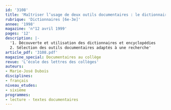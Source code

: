 ```yaml
---
id: '3108'
title: 'Maîtriser l’usage de deux outils documentaires : le dictionnaire et l’encyclopédie'
rubrique: 'Dictionnaires [6e-3e]'
annee: '1998'
magazine: 'n°12 avril 1999'
pages: '12'
description: |-
  '1. Découverte et utilisation des dictionnaires et encyclopédies
  2. Sélection des outils documentaires adaptés à une recherche'
article_pdf: '3108.pdf'
magazine_special: Documentaires au collège
revue: 'L’école des lettres des collèges'
auteurs:
- Marie-José Dubois
disciplines:
- français
niveau_etudes:
- sixième
programmes:
- lecture - textes documentaires
---
```


